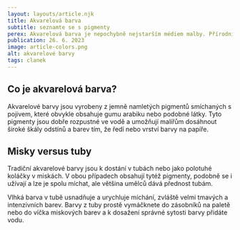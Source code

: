```yaml
---
layout: layouts/article.njk
title: Akvarelová barva
subtitle: seznamte se s pigmenty
perex: Akvarelová barva je nepochybně nejstarším médiem malby. Přírodní půdní pigmenty smíšené s vodou se používaly k vytváření hrubých, ale efektivních malovaných obrázků, které v některých případech vytrvaly po tisíce let. Půdní pigmenty se dodnes užívají, ale moderní chemie nechala vzniknout nesmírné škále spolehlivých syntetických a barevně stálých pigmentů, a proto je současní umělci přidali do své palety.
publication: 26. 6. 2023
image: article-colors.png
alt: akvarelové barvy
tags: clanek
---
```


## Co je akvarelová barva?

Akvarelové barvy jsou vyrobeny z jemně namletých pigmentů smíchaných s pojivem, které obvykle obsahuje gumu arabiku nebo podobné látky. Tyto pigmenty jsou dobře rozpustné ve vodě a umožňují malířům dosáhnout široké škály odstínů a barev tím, že ředí nebo vrství barvy na papíře.

## Misky versus tuby

Tradiční akvarelové barvy jsou k dostání v tubách nebo jako polotuhé koláčky v miskách. V obou případech obsahují tytéž pigmenty, podobně se i užívají a lze je spolu míchat, ale většina umělců dává přednost tubám.

Vlhká barva v tubě usnadňuje a urychluje míchání, zvláště velmi tmavých a intenzivních barev. Barvy z tuby prostě vymáčknete do zásobníků na paletě nebo do víčka miskových barev a k dosažení správné sytosti barvy přidáte vodu.


